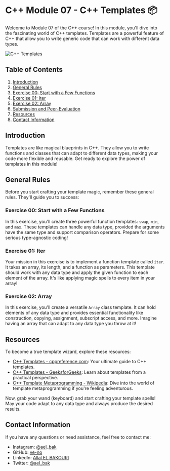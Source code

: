 # C++ Module 07 - C++ Templates 📦

Welcome to Module 07 of the C++ course! In this module, you'll dive into the fascinating world of C++ templates. Templates are a powerful feature of C++ that allow you to write generic code that can work with different data types.

![C++ Templates](templates.jpg)

## Table of Contents
1. [Introduction](#introduction)
2. [General Rules](#general-rules)
3. [Exercise 00: Start with a Few Functions](#exercise-00-start-with-a-few-functions)
4. [Exercise 01: Iter](#exercise-01-iter)
5. [Exercise 02: Array](#exercise-02-array)
6. [Submission and Peer-Evaluation](#submission-and-peer-evaluation)
7. [Resources](#resources)
8. [Contact Information](#contact-information)

## Introduction
Templates are like magical blueprints in C++. They allow you to write functions and classes that can adapt to different data types, making your code more flexible and reusable. Get ready to explore the power of templates in this module!

## General Rules
Before you start crafting your template magic, remember these general rules. They'll guide you to success:

### Exercise 00: Start with a Few Functions
In this exercise, you'll create three powerful function templates: `swap`, `min`, and `max`. These templates can handle any data type, provided the arguments have the same type and support comparison operators. Prepare for some serious type-agnostic coding!

### Exercise 01: Iter
Your mission in this exercise is to implement a function template called `iter`. It takes an array, its length, and a function as parameters. This template should work with any data type and apply the given function to each element of the array. It's like applying magic spells to every item in your array!

### Exercise 02: Array
In this exercise, you'll create a versatile `Array` class template. It can hold elements of any data type and provides essential functionality like construction, copying, assignment, subscript access, and more. Imagine having an array that can adapt to any data type you throw at it!

## Resources
To become a true template wizard, explore these resources:

- [C++ Templates - cppreference.com](https://en.cppreference.com/w/cpp/language/templates): Your ultimate guide to C++ templates.
- [C++ Templates - GeeksforGeeks](https://www.geeksforgeeks.org/templates-cpp/): Learn about templates from a practical perspective.
- [C++ Template Metaprogramming - Wikipedia](https://en.wikipedia.org/wiki/Template_metaprogramming): Dive into the world of template metaprogramming if you're feeling adventurous.

Now, grab your wand (keyboard) and start crafting your template spells! May your code adapt to any data type and always produce the desired results.

## Contact Information

If you have any questions or need assistance, feel free to contact me:

- Instagram: [@ael_bak](https://www.instagram.com/ael_bak/)
- GitHub: [ve-no](https://github.com/ve-no)
- LinkedIn: [Allal EL BAKOURI](https://www.linkedin.com/in/allal-el-bakouri-ba3565205/)
- Twitter: [@ael_bak](https://twitter.com/ael_bak)
